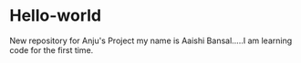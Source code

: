 # Hello-world
New repository for Anju's Project
my name is Aaishi Bansal.....I am learning code for the first time.
